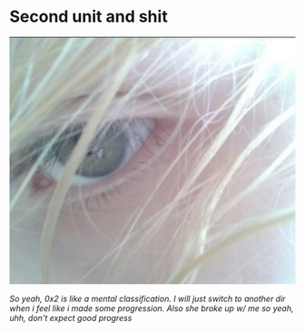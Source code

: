 # Second unit and shit

<p align="center">
    <img src="img/w2.png"> </img>
</p>

<p><i> So yeah, 0x2 is like a mental classification. I will just switch to another dir when i feel like i made some progression. Also she broke up w/ me so yeah, uhh, don't expect good progress <i></p>
